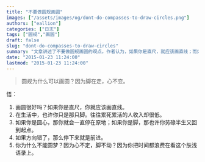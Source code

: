 ```yaml
---
title: "不要做圆规画圆"
images: ["/assets/images/og/dont-do-compasses-to-draw-circles.png"]
authors: ["eallion"]
categories: ["日志"]
tags: ["圆规","画圆"]
draft: false
slug: "dont-do-compasses-to-draw-circles"
summary: "文章讲述了不要做圆规画圆的观点。作者认为，如果你是直尺，就应该画直线；而如果你是圆心，就会停在原地。文章提醒人们方向错了就应该停下来重新思考，并呼吁读者不要浪费时间在肤浅的语录上。"
date: "2015-01-23 11:24:00"
lastmod: "2015-01-23 11:24:00"
---
```


> 圆规为什么可以画圆？因为脚在走，心不变。

 悟：

 1. 画圆很好吗？如果你是直尺，你就应该画直线。
 2. 在生活中，也许你只是那只脚。往往累死累活的人收入却很低。
 3. 如果你是圆心，那你就会一直停在原地；如果你是脚，那也许你劳碌半生又回到起点。
 4. 如果方向错了，那么停下来就是前进。
 5. 你为什么不能圆梦？因为心不定，脚不动？因为你把时间都浪费在看这个肤浅语录上。
